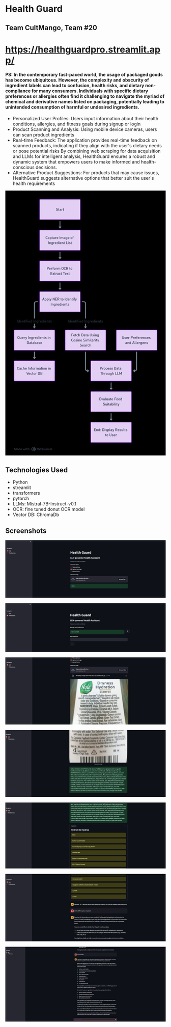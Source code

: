 # Health Guard
## Team CultMango, Team #20

# https://healthguardpro.streamlit.app/


#### PS: In the contemporary fast-paced world, the usage of packaged goods has become ubiquitous. However, the complexity and obscurity of ingredient labels can lead to confusion, health risks, and dietary non-compliance for many consumers. Individuals with specific dietary preferences or allergies often find it challenging to navigate the myriad of chemical and derivative names listed on packaging, potentially leading to unintended consumption of harmful or undesired ingredients.

- Personalized User Profiles: Users input information about their health conditions, allergies, and fitness goals during signup or login
- Product Scanning and Analysis: Using mobile device cameras, users can scan product ingredients
- Real-time Feedback: The application provides real-time feedback on scanned products, indicating if they align with the user's dietary needs or pose potential risks
By combining web scraping for data acquisition and LLMs for intelligent analysis, HealthGuard ensures a robust and dynamic system that empowers users to make informed and health-conscious decisions.
- Alternative Product Suggestions: For products that may cause issues, HealthGuard suggests alternative options that better suit the user's health requirements

![flowchart.jpeg](flowchart.jpeg)

## Technologies Used
- Python
- streamlit
- transformers
- pytorch
- LLMs: Mistral-7B-Instruct-v0.1
- OCR: fine tuned donut OCR model
- Vector DB: ChromaDb

## Screenshots

![/WhatsApp Image 2024-04-07 at 06.57.59.jpeg](ss%2FWhatsApp%20Image%202024-04-07%20at%2006.57.59.jpeg)

![WhatsApp Image 2024-04-07 at 06.57.59 (1).jpeg](ss%2FWhatsApp%20Image%202024-04-07%20at%2006.57.59%20%281%29.jpeg)

![WhatsApp Image 2024-04-07 at 06.57.59 (2).jpeg](ss%2FWhatsApp%20Image%202024-04-07%20at%2006.57.59%20%282%29.jpeg)

![WhatsApp Image 2024-04-07 at 06.58.00.jpeg](ss%2FWhatsApp%20Image%202024-04-07%20at%2006.58.00.jpeg)

![WhatsApp Image 2024-04-07 at 06.58.00 (1).jpeg](ss%2FWhatsApp%20Image%202024-04-07%20at%2006.58.00%20%281%29.jpeg)

![WhatsApp Image 2024-04-07 at 06.58.20.jpeg](ss%2FWhatsApp%20Image%202024-04-07%20at%2006.58.20.jpeg)

![Screenshot_7-4-2024_747_172.16.18.162.jpeg](ss%2FScreenshot_7-4-2024_747_172.16.18.162.jpeg)
